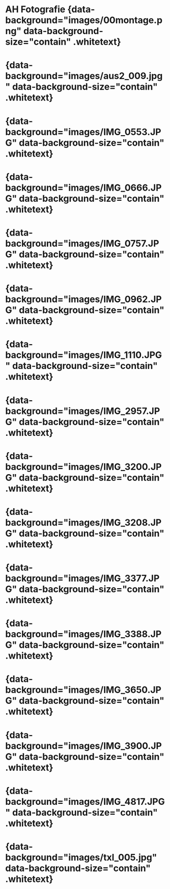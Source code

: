 # AH Fotografie {data-background="images/00montage.png" data-background-size="contain" .whitetext}

#  {data-background="images/aus2_009.jpg" data-background-size="contain" .whitetext}

#  {data-background="images/IMG_0553.JPG" data-background-size="contain" .whitetext}

#  {data-background="images/IMG_0666.JPG" data-background-size="contain" .whitetext}

#  {data-background="images/IMG_0757.JPG" data-background-size="contain" .whitetext}

#  {data-background="images/IMG_0962.JPG" data-background-size="contain" .whitetext}

#  {data-background="images/IMG_1110.JPG" data-background-size="contain" .whitetext}

#  {data-background="images/IMG_2957.JPG" data-background-size="contain" .whitetext}

#  {data-background="images/IMG_3200.JPG" data-background-size="contain" .whitetext}

#  {data-background="images/IMG_3208.JPG" data-background-size="contain" .whitetext}

#  {data-background="images/IMG_3377.JPG" data-background-size="contain" .whitetext}

#  {data-background="images/IMG_3388.JPG" data-background-size="contain" .whitetext}

#  {data-background="images/IMG_3650.JPG" data-background-size="contain" .whitetext}

#  {data-background="images/IMG_3900.JPG" data-background-size="contain" .whitetext}

#  {data-background="images/IMG_4817.JPG" data-background-size="contain" .whitetext}

#  {data-background="images/txl_005.jpg" data-background-size="contain" .whitetext}

